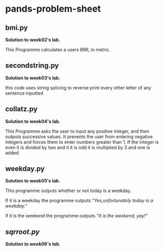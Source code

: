 # pands-problem-sheet

bmi.py
---
<strong>Solution to week02's lab.</strong>

This Programme calculates a users BMI, in metric.

secondstring.py
---
<strong>Solution to week03's lab.</strong>

this code uses string splicing to reverse print every other letter of any sentence inputted

collatz.py
---
<strong>Solution to week04's lab.</strong>

<p>This Programme asks the user to input any positive integer, and then outputs successive values. It prevents the user from entering negative integers and forces them to enter numbers greater than 1. If the integer is even it is divided by two and it it is odd it is multiplied by 3 and one is added. <p>

weekday.py
---
<strong>Solution to week05's lab.</strong>

<p>This programme outputs whether or not today is a weekday. <p>
<p>If it is a weekday the programme outputs "<em>Yes,unfortunately today is a weekday.</em>" <p>
<p>If it is the weekend the programme outputs "<em>It is the weekend, yay!<e/m>"<p>

sqrroot.py
---
<strong>Solution to week06's lab.</strong>